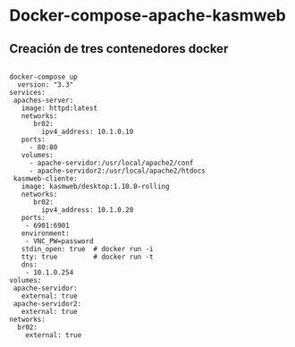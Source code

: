 # Docker-compose-apache-kasmweb

## Creación de tres contenedores docker

<code>
docker-compose up
  version: "3.3"
services:
 apaches-server:
   image: httpd:latest
   networks:
      br02:
        ipv4_address: 10.1.0.10
   ports:
     - 80:80
   volumes:
     - apache-servidor:/usr/local/apache2/conf
     - apache-servidor2:/usr/local/apache2/htdocs
 kasmweb-cliente:
   image: kasmweb/desktop:1.10.0-rolling
   networks:
      br02:
        ipv4_address: 10.1.0.20
   ports:
    - 6901:6901
   environment:
    - VNC_PW=password 
   stdin_open: true  # docker run -i
   tty: true         # docker run -t
   dns: 
    - 10.1.0.254
volumes:
 apache-servidor:
   external: true
 apache-servidor2:
   external: true 
networks:
  br02: 
    external: true
</code>
